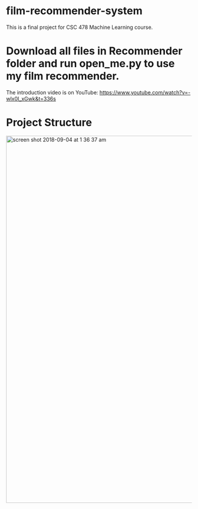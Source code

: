 # film-recommender-system
This is a final project for CSC 478 Machine Learning course.
# Download all files in Recommender folder and run open_me.py to use my film recommender.

The introduction video is on YouTube: https://www.youtube.com/watch?v=-wlx0I_xGwk&t=336s

# Project Structure
<img width="996" alt="screen shot 2018-09-04 at 1 36 37 am" src="https://user-images.githubusercontent.com/32749721/45014693-13d68e80-afe5-11e8-9bb3-55ae0f472b9b.png">
